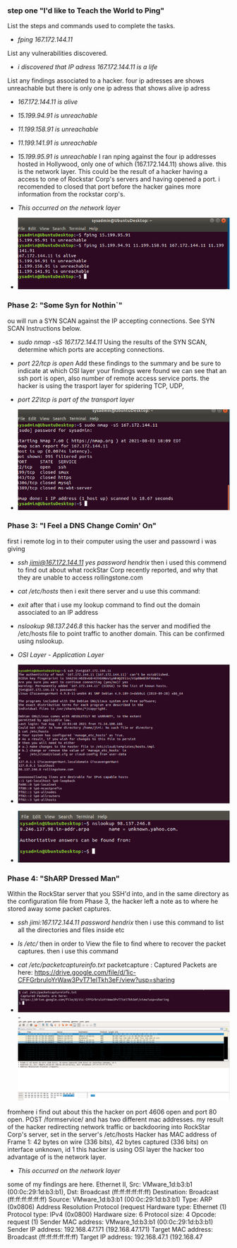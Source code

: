 ### step one "I'd like to Teach the World to Ping"

List the steps and commands used to complete the tasks.
- *fping  167.172.144.11* 

List any vulnerabilities discovered.
- *i discovered that IP adress 167.172.144.11 is a life*


List any findings associated to a hacker.
four ip adresses are shows unreachable but there is only one ip adress that shows alive ip adress
- *167.172.144.11 is alive*
- *15.199.94.91 is unreachable*
- *11.199.158.91 is unreachable*
- *11.199.141.91 is unreachable*
- *15.199.95.91 is unreachable*
I ran nping against the four ip addresses hosted in Hollywood, only one of which (167.172.144.11) shows alive. this is the network layer. This could be the result of a hacker having a access to one of Rockstar Corp's servers and having opened a port. i recomended to closed that port before the hacker gaines more information from the rockstar corp's.
- *This occurred on the network layer*

- *![using nping for th ip adresses](./Images/snap_1.PNG)*

### Phase 2:  "Some Syn for Nothin`"

ou will run a SYN SCAN against the IP accepting connections. See SYN SCAN Instructions below.
- *sudo nmap -sS 167.172.144.11*
Using the results of the SYN SCAN, determine which ports are accepting connections.
- *port 22/tcp is open*
Add these findings to the summary and be sure to indicate at which OSI layer your findings were found
we can see that an ssh port is open, also number of remote access service ports. the hacker is using the trasport layer for spidering TCP, UDP, 
- *port 22\tcp is part of the transport layer* 

- *![using nmap to see ports that open](./Images/snap_2.PNG)*

### Phase 3: "I Feel a DNS Change Comin' On"

first i remote log in to their computer using the user and passowrd i was giving
- *ssh jimi@167.172.144.11 yes password hendrix*
then i used this commend to find out about what rockStar Corp recently reported, and why that they are unable to access rollingstone.com 
- *cat /etc/hosts*
then i exit there server and u use this command:
- *exit*
after that i use my lookup command to find out the domain associated to an IP address
- *nslookup 98.137.246.8*
 this hacker has the server and modified the /etc/hosts file to point traffic to another domain.  This can be confirmed using nslookup.
- *OSI Layer - Application Layer*

- *![ssh to jimi and etc/hosts](./Images/snap_4.PNG)*

- *![using command nslookup](./Images/snap_3.PNG)*

### Phase 4:  "ShARP Dressed Man"

Within the RockStar server that you SSH'd into, and in the same directory as the configuration file from Phase 3, the hacker left a note as to where he stored away some packet captures.
- *ssh jimi:167.172.144.11 password hendrix*
then i use this command to list all the directories and files inside etc
- *ls /etc/*
then in order to View the file to find where to recover the packet captures.
then i use this command 
- *cat /etc/packetcaptureinfo.txt*
packetcapture :
Captured Packets are here:
https://drive.google.com/file/d/1ic-CFFGrbruloYrWaw3PvT71elTkh3eF/view?usp=sharing

- *![packetcapture](./Images/snap_5.PNG)*                                     - *![wireshark to reed the capturefile](./Images/snap_6.PNG)*

fromhere i find out about this the hacker on port 4606 open and port 80 open. POST /formservice/ and has two different mac addresses. my result of the hacker redirecting network traffic or backdooring into RockStar Corp's server, set in the server's /etc/hosts
Hacker has MAC address of Frame 1: 42 bytes on wire (336 bits), 42 bytes captured (336 bits) on interface unknown, id 1
this hacker is using OSI layer the hacker too advantage of is the network layer.

- *This occurred on the network layer*

some of my findings are here. 
Ethernet II, Src: VMware_1d:b3:b1 (00:0c:29:1d:b3:b1), Dst: Broadcast (ff:ff:ff:ff:ff:ff)
    Destination: Broadcast (ff:ff:ff:ff:ff:ff)
    Source: VMware_1d:b3:b1 (00:0c:29:1d:b3:b1)
    Type: ARP (0x0806)
Address Resolution Protocol (request
    Hardware type: Ethernet (1)
    Protocol type: IPv4 (0x0800)
    Hardware size: 6
    Protocol size: 4
    Opcode: request (1)
    Sender MAC address: VMware_1d:b3:b1 (00:0c:29:1d:b3:b1)
    Sender IP address: 192.168.47.171 (192.168.47.171)
    Target MAC address: Broadcast (ff:ff:ff:ff:ff:ff)
    Target IP address: 192.168.47.1 (192.168.47 



